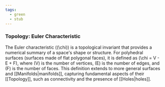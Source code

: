 ```yaml
---
tags:
  - green
  - stub
---
```


### Topology: Euler Characteristic

The Euler characteristic (\(\chi\)) is a topological invariant that provides a numerical summary of a space's shape or structure. For polyhedral surfaces (surfaces made of flat polygonal faces), it is defined as \(\chi = V - E + F\), where \(V\) is the number of vertices, \(E\) is the number of edges, and \(F\) is the number of faces. This definition extends to more general surfaces and [[Manifolds|manifolds]], capturing fundamental aspects of their [[Topology]], such as connectivity and the presence of [[Holes|holes]].